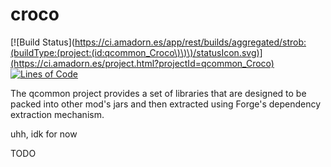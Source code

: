 # croco

[![Build Status](https://ci.amadorn.es/app/rest/builds/aggregated/strob:(buildType:(project:(id:qcommon_Croco\)\)\)/statusIcon.svg)](https://ci.amadorn.es/project.html?projectId=qcommon_Croco)
[![Lines of Code](https://tokei.rs/b1/github/qcommon/croco?category=code)](https://github.com/qcommon/croco)

The qcommon project provides a set of libraries that are designed to be packed into other mod's jars and then extracted using Forge's dependency extraction mechanism.

uhh, idk for now

TODO
